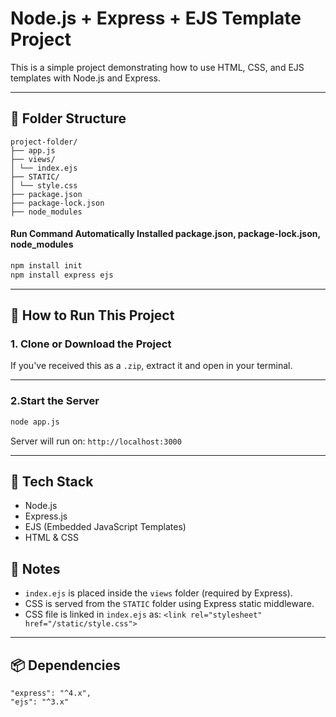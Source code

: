 # Node.js + Express + EJS Template Project

This is a simple project demonstrating how to use HTML, CSS, and EJS templates with Node.js and Express.

---

## 📁 Folder Structure
```
project-folder/
├── app.js
├── views/
│ └── index.ejs
├── STATIC/
│ └── style.css
├── package.json
├── package-lock.json
├── node_modules
```

#### Run Command Automatically Installed package.json, package-lock.json, node_modules
```bash
npm install init
npm install express ejs
```

---

## 🚀 How to Run This Project

### 1. Clone or Download the Project

If you've received this as a `.zip`, extract it and open in your terminal.

---

### 2.Start the Server
```bash
node app.js
```
Server will run on:
```http://localhost:3000 ```

---

## 🔧 Tech Stack

- Node.js  
- Express.js  
- EJS (Embedded JavaScript Templates)  
- HTML & CSS

## 🧠 Notes

- `index.ejs` is placed inside the `views` folder (required by Express).
- CSS is served from the `STATIC` folder using Express static middleware.
- CSS file is linked in `index.ejs` as:
```<link rel="stylesheet" href="/static/style.css">```

---

## 📦 Dependencies
```
"express": "^4.x",
"ejs": "^3.x"
```


